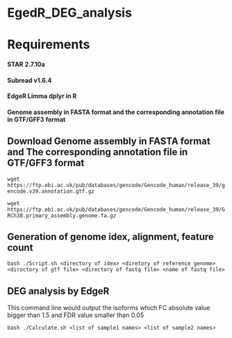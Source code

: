 # EgedR_DEG_analysis


# Requirements
#### STAR 2.7.10a
#### Subread v1.6.4
#### EdgeR Limma dplyr in R
#### Genome assembly in FASTA format and the corresponding annotation file in GTF/GFF3 format
## Download  Genome assembly in FASTA format and The corresponding annotation file in GTF/GFF3 format
`wget https://ftp.ebi.ac.uk/pub/databases/gencode/Gencode_human/release_39/gencode.v39.annotation.gtf.gz`

`wget https://ftp.ebi.ac.uk/pub/databases/gencode/Gencode_human/release_39/GRCh38.primary_assembly.genome.fa.gz`

## Generation of genome idex, alignment, feature count 
`bash ./Script.sh <directory of idex> <diretory of reference genome> <diroctory of gtf file> <directory of fastq file> <name of fastq file>`
## DEG analysis by EdgeR 
This command line would output the isoforms which FC absolute value bigger than 1.5 and FDR value smaller than 0.05

`bash ./Calculate.sh <list of sample1 names> <list of sample2 names>` 
